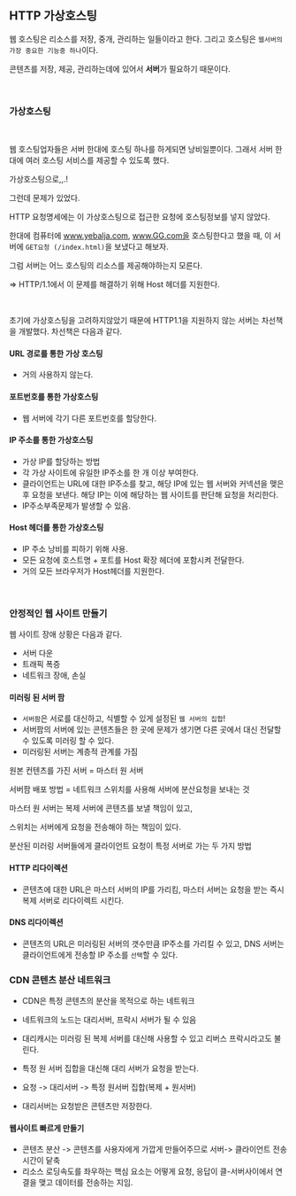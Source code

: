 ## HTTP 가상호스팅



웹 호스팅은 리소스를 저장, 중개, 관리하는 일들이라고 한다. 그리고 호스팅은 `웹서버의 가장 중요한 기능중 하나`이다.

콘텐츠를 저장, 제공, 관리하는데에 있어서 **서버**가 필요하기 때문이다.



<br>

### 가상호스팅

<br>

웹 호스팅업자들은 서버 한대에 호스팅 하나를 하게되면 낭비일뿐이다. 그래서 서버 한대에 여러 호스팅 서비스를 제공할 수 있도록 했다.

가상호스팅으로,,.!

그런데 문제가 있었다.

HTTP 요청명세에는 이 가상호스팅으로 접근한 요청에 호스팅정보를 넣지 않았다.

한대에 컴퓨터에 www.yebalja.com, www.GG.com을 호스팅한다고 했을 때, 이 서버에 `GET요청 (/index.html)`을 보냈다고 해보자.

그럼 서버는 어느 호스팅의 리소스를 제공해야하는지 모른다.

=> HTTP/1.1에서 이 문제를 해결하기 위해 Host 헤더를 지원한다.



<br>

초기에 가상호스팅을 고려하지않았기 때문에 HTTP1.1을 지원하지 않는 서버는 차선책을 개발했다. 차선책은 다음과 같다.



#### URL 경로를 통한 가상 호스팅

- 거의 사용하지 않는다.

#### 포트번호를 통한 가상호스팅

- 웹 서버에 각기 다른 포트번호를 할당한다.

#### IP 주소를 통한 가상호스팅

- 가상 IP를 할당하는 방법
- 각 가상 사이트에 유일한 IP주소를 한 개 이상 부여한다.
- 클라이언트는 URL에 대한 IP주소를 찾고, 해당 IP에 있는 웹 서버와 커넥션을 맺은 후 요청을 보낸다. 해당 IP는 이에 해당하는 웹 사이트를 판단해 요청을 처리한다.
- IP주소부족문제가 발생할 수 있음.

#### Host 헤더를 통한 가상호스팅

- IP 주소 낭비를 피하기 위해 사용.
- 모든 요청에 호스트명 + 포트를 Host 확장 헤더에 포함시켜 전달한다.
- 거의 모든 브라우저가 Host헤더를 지원한다.



<br>

### 안정적인 웹 사이트 만들기



웹 사이트 장애 상황은 다음과 같다.

- 서버 다운
- 트래픽 폭증
- 네트워크 장애, 손실



#### 미러링 된 서버 팜

- `서버팜`은 서로를 대신하고, 식별할 수 있게 설정된 `웹 서버의 집합`!
- 서버팜의 서버에 있는 콘텐츠들은 한 곳에 문제가 생기면 다른 곳에서 대신 전달할 수 있도록 미러링 할 수 있다.
- 미러링된 서버는 계층적 관계를 가짐

원본 컨텐츠를 가진 서버 = 마스터 원 서버

서버팜 배포 방법 = 네트워크 스위치를 사용해 서버에 분산요청을 보내는 것

마스터 원 서버는 복제 서버에 콘텐츠를 보낼 책임이 있고,

스위치는 서버에게 요청을 전송해야 하는 책임이 있다.



분산된 미러링 서버들에게 클라이언트 요청이 특정 서버로 가는 두 가지 방법

#### HTTP 리다이렉션

- 콘텐츠에 대한 URL은 마스터 서버의 IP를 가리킴, 마스터 서버는 요청을 받는 즉시 복제 서버로 리다이렉트 시킨다.

#### DNS 리다이렉션

- 콘텐츠의 URL은 미러링된 서버의 갯수만큼 IP주소를 가리킬 수 있고, DNS 서버는 클라이언트에게 전송할 IP 주소를 `선택`할 수 있다.



### CDN 콘텐츠 분산 네트워크

- CDN은 특정 콘텐츠의 분산을 목적으로 하는 네트워크

- 네트워크의 노드는 대리서버, 프락시 서버가 될 수 있음
- 대리캐시는 미러링 된 복제 서버를 대신해 사용할 수 있고 리버스 프락시라고도 불린다.
- 특정 원 서버 집합을 대신해 대리 서버가 요청을 받는다.
- 요청 -> 대리서버 -> 특정 원서버 집합(복제 + 원서버)
- 대리서버는 요청받은 콘텐츠만 저장한다.



#### 웹사이트 빠르게 만들기

- 콘텐츠 분산 -> 콘텐츠를 사용자에게 가깝게 만들어주므로 서버-> 클라이언트 전송시간이 닽축
- 리소스 로딩속도를 좌우하는 핵심 요소는 어떻게 요청, 응답이 클-서버사이에서 연결을 맺고 데이터를 전송하는 지임.

